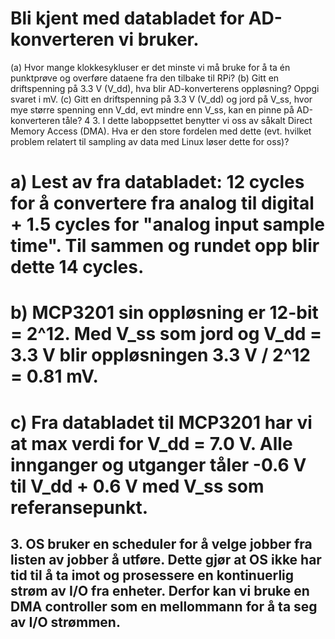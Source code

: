 # Bli kjent med databladet for AD-konverteren vi bruker.
(a) Hvor mange klokkesykluser er det minste vi må bruke for å ta én punktprøve og overføre
dataene fra den tilbake til RPi?
(b) Gitt en driftspenning på 3.3 V (V_dd), hva blir AD-konverterens oppløsning? Oppgi
svaret i mV.
(c) Gitt en driftspenning på 3.3 V (V_dd) og jord på V_ss, hvor mye større spenning enn
V_dd, evt mindre enn V_ss, kan en pinne på AD-konverteren tåle?
4
3. I dette laboppsettet benytter vi oss av såkalt Direct Memory Access (DMA). Hva er den store
fordelen med dette (evt. hvilket problem relatert til sampling av data med Linux løser dette
for oss)?

# a) Lest av fra databladet: 12 cycles for å convertere fra analog til digital + 1.5 cycles for "analog input sample time". Til sammen og rundet opp blir dette 14 cycles.

# b) MCP3201 sin oppløsning er 12-bit = 2^12. Med V_ss som jord og V_dd = 3.3 V blir oppløsningen 3.3 V / 2^12 = 0.81 mV.

# c) Fra databladet til MCP3201 har vi at max verdi for V_dd = 7.0 V. Alle innganger og utganger tåler -0.6 V til V_dd + 0.6 V med V_ss som referansepunkt.


## 3. OS bruker en scheduler for å velge jobber fra listen av jobber å utføre. Dette gjør at OS ikke har tid til å ta imot og prosessere en kontinuerlig strøm av I/O fra enheter. Derfor kan vi bruke en DMA controller som en mellommann for å ta seg av I/O strømmen.